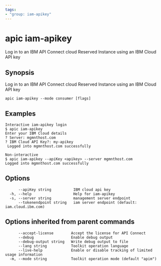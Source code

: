```yaml
---
tags:
- "group: iam-apikey"
---
```

# apic iam-apikey

Log in to an IBM API Connect cloud Reserved Instance using an IBM Cloud API key

## Synopsis

Log in to an IBM API Connect cloud Reserved Instance using an IBM Cloud API key

```
apic iam-apikey --mode consumer [flags]
```

## Examples

```
Interactive iam-apikey login
$ apic iam-apikey
Enter your IBM Cloud details
? Server: mgmnthost.com
? IBM Cloud API Key?: my-apikey
 Logged into mgmnthost.com successfully

Non-interactive 
$ apic iam-apikey --apiKey <apikey> --server mgmnthost.com
Logged into mgmnthost.com successfully

```

## Options

```
      --apiKey string          IBM cloud api key
  -h, --help                   Help for iam-apikey
  -s, --server string          management server endpoint
      --tokenendpoint string   iam server endpoint (default: iam.cloud.ibm.com)
```

## Options inherited from parent commands

```
      --accept-license        Accept the license for API Connect
      --debug                 Enable debug output
      --debug-output string   Write debug output to file
      --lang string           Toolkit operation language
      --live-help             Enable or disable tracking of limited usage information
  -m, --mode string           Toolkit operation mode (default "apim")
```
